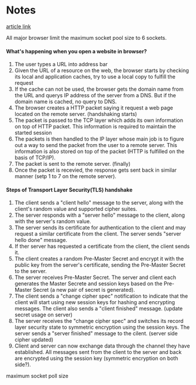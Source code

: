 # Notes


[article link](https://blog.sessionstack.com/how-javascript-works-inside-the-networking-layer-how-to-optimize-its-performance-and-security-f71b7414d34c)


All major browser limit the maximum socket pool size to 6 sockets.

#### What's happening when you open a website in browser?
1. The user types a URL into address bar
2. Given the URL of a resource on the web, the browser starts by checking its local and application caches, try to use a local copy to fulfill the request
3. If the cache can not be used, the browser gets the domain name from the URL and querys IP address of the server from a DNS. But if the domain name is cached, no query to DNS.
4. The browser creates a HTTP packet saying it request a web page located on the remote server. (handshaking starts)
5. The packet is passed to the TCP layer which adds its own information on top of HTTP packet. This information is required to maintain the started session
6. The packets is then handled to the IP layer whose main job is to figure out a way to send the packet from the user to a remote server. This information is also stored on top of the packet (HTTP is fulfilled on the basis of TCP/IP).
7. The packet is sent to the remote server. (finally)
8. Once the packet is recevied, the response gets sent back in similar manner (setp 1 to 7 on the remote server).

#### Steps of Transport Layer Security(TLS) handshake
1. The client sends a "client hello" message to the server, along with the client's random value and supported cipher suites.
2. The server responds with a "server hello" message to the client, along with the server's random value.
3. The server sends its certificate for authentication to the client and may request a similar certificate from the client. The server sends "server hello done" message.
4. If ther server has requested a certificate from the client, the client sends it.
5. The client creates a random Pre-Master Secret and encrypt it with the public key from the server's certificate, sending the Pre-Master Secret to the server.
6. The server receives Pre-Master Secret. The server and client each generates the Master Secrete and session keys based on the Pre-Master Secret (a new pair of secret is generated).
7. The client sends a "change cipher spec" notification to indicate that the client will start using new session keys for hashing and encrypting messages. The client also sends a "client finished" message. (update secret usage on server)
8. The server receives the "change cipher spec" and switches its record layer security state to symmetric encryption using the session keys. The server sends a "server finished" message to the cilent. (server side cipher updated)
9. Client and server can now exchange data through the channel they have established. All messages sent from the client to the server and back are encrypted using the session key (symmetric encryption on both side?).

maximum socket poll size
